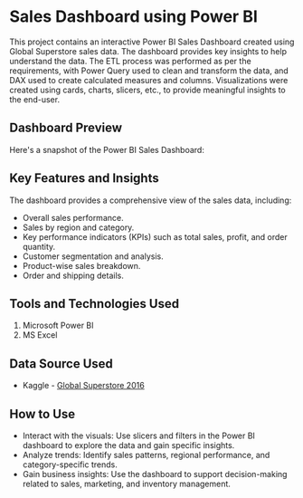 
# Sales Dashboard using Power BI

This project contains an interactive Power BI Sales Dashboard created using Global Superstore sales data. The dashboard provides key insights to help understand the data. The ETL process was performed as per the requirements, with Power Query used to clean and transform the data, and DAX used to create calculated measures and columns. Visualizations were created using cards, charts, slicers, etc., to provide meaningful insights to the end-user.

## Dashboard Preview

Here's a snapshot of the Power BI Sales Dashboard:


## Key Features and Insights

The dashboard provides a comprehensive view of the sales data, including:

* Overall sales performance.
* Sales by region and category.
* Key performance indicators (KPIs) such as total sales, profit, and order quantity.
* Customer segmentation and analysis.
* Product-wise sales breakdown.
* Order and shipping details.

## Tools and Technologies Used

1.  Microsoft Power BI
2.  MS Excel

## Data Source Used

* Kaggle - [Global Superstore 2016](https://www.kaggle.com/datasets/tahir1413/global-superstore-2016)

## How to Use

* Interact with the visuals: Use slicers and filters in the Power BI dashboard to explore the data and gain specific insights.
* Analyze trends: Identify sales patterns, regional performance, and category-specific trends.
* Gain business insights: Use the dashboard to support decision-making related to sales, marketing, and inventory management.
